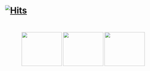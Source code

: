 # <div align="left">[![Hits](https://hits.seeyoufarm.com/api/count/incr/badge.svg?url=https%3A%2F%2Fgithub.com%2FJenniferSmith007&count_bg=%2358435C&title_bg=%23D9ADF1&icon=&icon_color=%23EBE7E7&title=Views&edge_flat=false)](https://hits.seeyoufarm.com)</div>









 </div>
 <br>
 <div align='center'>



</div>
<br>
<div align="center">
<img src="https://media.giphy.com/media/HbZAHCByI13YGrNzeJ/giphy.gif" width="130" height="110" />
<img src="https://media.giphy.com/media/l0HFiA2XMHPMdKS2c/giphy.gif" width="130" height="110" />
<img src="https://media.giphy.com/media/Vur3LPcCBhYze/giphy.gif" width="130" height="110" />




</div>





